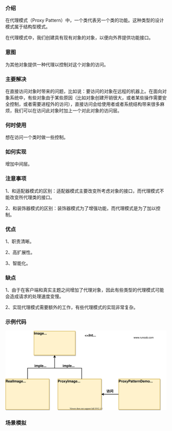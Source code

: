 ### 介绍

在代理模式（Proxy Pattern）中，一个类代表另一个类的功能。这种类型的设计模式属于结构型模式。

在代理模式中，我们创建具有现有对象的对象，以便向外界提供功能接口。

### 意图

为其他对象提供一种代理以控制对这个对象的访问。

### 主要解决

在直接访问对象时带来的问题，比如说：要访问的对象在远程的机器上。在面向对象系统中，有些对象由于某些原因（比如对象创建开销很大，或者某些操作需要安全控制，或者需要进程外的访问），直接访问会给使用者或者系统结构带来很多麻烦，我们可以在访问此对象时加上一个对此对象的访问层。

### 何时使用

想在访问一个类时做一些控制。

### 如何实现

增加中间层。

### 注意事项

1、和适配器模式的区别：适配器模式主要改变所考虑对象的接口，而代理模式不能改变所代理类的接口。

2、和装饰器模式的区别：装饰器模式为了增强功能，而代理模式是为了加以控制。

### 优点

1、职责清晰。

2、高扩展性。

3、智能化。

### 缺点

1、由于在客户端和真实主题之间增加了代理对象，因此有些类型的代理模式可能会造成请求的处理速度变慢。

2、实现代理模式需要额外的工作，有些代理模式的实现非常复杂。

### 示例代码

![代理模式](../../img/结构型模式/代理模式.svg)

### 场景模拟